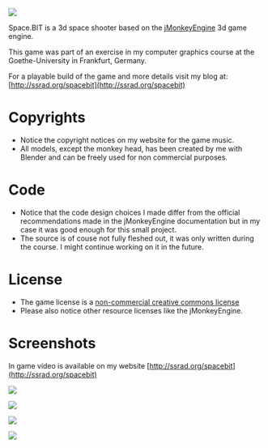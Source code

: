 ![](https://raw.github.com/srad/SpaceBIT/master/data/pics/spacebit2.png)

Space.BIT is a 3d space shooter based on the [jMonkeyEngine](http://jmonkeyengine.org/) 3d game engine.

This game was part of an exercise in my computer graphics course at the Goethe-University in Frankfurt, Germany.

For a playable build of the game and more details visit my blog at: [http://ssrad.org/spacebit](http://ssrad.org/spacebit)

# Copyrights

* Notice the copyright notices on my website for the game music.
* All models, except the monkey head, has been created by me with Blender and can be freely used for non commercial purposes.

# Code

* Notice that the code design choices I made differ from the official recommendations made in the jMonkeyEngine documentation but in my case it was good enough for this small project.
* The source is of couse not fully fleshed out, it was only written during the course. I might continue working on it in the future.

# License

* The game license is a [non-commercial creative commons license](http://creativecommons.org/licenses/by-nc-sa/2.0/)
* Please also notice other resource licenses like the jMonkeyEngine.

# Screenshots

In game video is available on my website [http://ssrad.org/spacebit](http://ssrad.org/spacebit)

![](https://raw.github.com/srad/SpaceBIT/master/data/pics/title-screen.png)

![](https://raw.github.com/srad/SpaceBIT/master/data/pics/level2.png)

![](https://raw.github.com/srad/SpaceBIT/master/data/pics/gameover.png)

![](https://raw.github.com/srad/SpaceBIT/master/data/pics/win.png)


